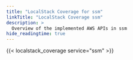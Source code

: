 ```yaml
---
title: "LocalStack Coverage for ssm"
linkTitle: "LocalStack Coverage ssm"
description: >
  Overview of the implemented AWS APIs in ssm
hide_readingtime: true
---
```


{{< localstack_coverage service="ssm" >}}

